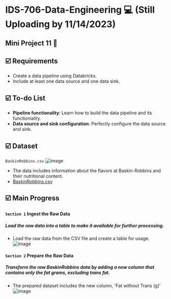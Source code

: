 # IDS-706-Data-Engineering :computer: (Still Uploading by 11/14/2023)

## Mini Project 11 :page_facing_up: 

## :ballot_box_with_check: Requirements
* Create a data pipeline using Databricks.</br>
* Include at least one data source and one data sink.</br>

## :ballot_box_with_check: To-do List
* __Pipeline functionality__: Learn how to build the data pipeline and its functioniality.</br>
* __Data source and sink configuration__: Perfectly configure the data source and sink.

## :ballot_box_with_check: Dataset
`BaskinRobbins.csv`
  ![image](https://github.com/suim-park/Mini-Project-11/assets/143478016/2fc283f8-e1ef-4997-9d2e-8d6daeb70196) </br>
  - The data includes information about the flavors at Baskin-Robbins and their nutritional content.
  - [BaskinRobbins.csv](https://github.com/nogibjj/IDS706-Mini-Project-11-sp699/blob/main/BaskinRobbins.csv)

## :ballot_box_with_check: Main Progress
#### `Section 1` Ingest the Raw Data
##### Load the raw data into a table to make it available for further processing.
* Load the raw data from the CSV file and create a table for usage.
![image](https://github.com/suim-park/Mini-Project-11/assets/143478016/b87f9aed-6b1d-4b20-ac79-32e3518d4773)

#### `Section 2` Prepare the Raw Data
##### Transform the raw BaskinRobbins data by adding a new column that contains only the fat grams, excluding trans fat.
* The prepared dataset includes the new column, 'Fat without Trans (g)'
  ![image](https://github.com/suim-park/Mini-Project-11/assets/143478016/02e06469-dece-4a8c-ae8a-3687fac90cad) </br>
  

